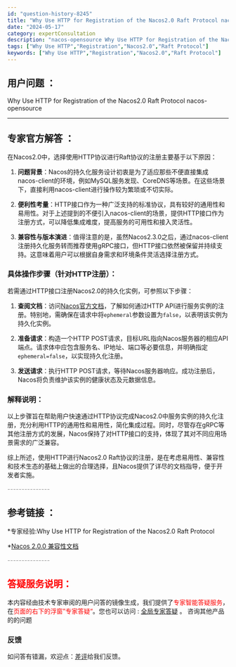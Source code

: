 ```yaml
---
id: "question-history-8245"
title: "Why Use HTTP for Registration of the Nacos2.0 Raft Protocol nacos-opensource"
date: "2024-05-17"
category: expertConsultation
description: "nacos-opensource Why Use HTTP for Registration of the Nacos2.0 Raft Protocol"
tags: ["Why Use HTTP","Registration","Nacos2.0","Raft Protocol"]
keywords: ["Why Use HTTP","Registration","Nacos2.0","Raft Protocol"]
---
```


## 用户问题 ： 
 Why Use HTTP for Registration of the Nacos2.0 Raft Protocol nacos-opensource 

---------------
## 专家官方解答 ：

在Nacos2.0中，选择使用HTTP协议进行Raft协议的注册主要基于以下原因：

1. **问题背景**：Nacos的持久化服务设计初衷是为了适应那些不便直接集成nacos-client的环境，例如MySQL服务发现、CoreDNS等场景。在这些场景下，直接利用nacos-client进行操作较为繁琐或不切实际。

2. **便利性考量**：HTTP接口作为一种广泛支持的标准协议，具有较好的通用性和易用性。对于上述提到的不便引入nacos-client的场景，提供HTTP接口作为注册方式，可以降低集成难度，提高服务的可用性和接入灵活性。

3. **兼容性与版本演进**：值得注意的是，虽然Nacos2.3.0之后，通过nacos-client注册持久化服务转而推荐使用gRPC接口，但HTTP接口依然被保留并持续支持。这意味着用户可以根据自身需求和环境条件灵活选择注册方式。

### 具体操作步骤（针对HTTP注册）：

若需通过HTTP接口注册Nacos2.0的持久化实例，可参照以下步骤：

1. **查阅文档**：访问[Nacos官方文档](https://nacos.io/docs/latest/guide/user/open-api/#2.1)，了解如何通过HTTP API进行服务实例的注册。特别地，需确保在请求中将`ephemeral`参数设置为`false`，以表明该实例为持久化实例。

2. **准备请求**：构造一个HTTP POST请求，目标URL指向Nacos服务器的相应API端点。请求体中应包含服务名、IP地址、端口等必要信息，并明确指定`ephemeral=false`，以实现持久化注册。

3. **发送请求**：执行HTTP POST请求，等待Nacos服务器响应。成功注册后，Nacos将负责维护该实例的健康状态及元数据信息。

### 解释说明：

以上步骤旨在帮助用户快速通过HTTP协议完成Nacos2.0中服务实例的持久化注册，充分利用HTTP的通用性和易用性，简化集成过程。同时，尽管存在gRPC等其他注册方式的发展，Nacos保持了对HTTP接口的支持，体现了其对不同应用场景需求的广泛兼容。

综上所述，使用HTTP进行Nacos2.0 Raft协议的注册，是在考虑易用性、兼容性和技术生态的基础上做出的合理选择，且Nacos提供了详尽的文档指导，便于开发者实施。


<font color="#949494">---------------</font> 


## 参考链接 ：

*专家经验:Why Use HTTP for Registration of the Nacos2.0 Raft Protocol 
 
 *[Nacos 2.0.0 兼容性文档](https://nacos.io/docs/latest/upgrading/200-compatibility)


 <font color="#949494">---------------</font> 
 


## <font color="#FF0000">答疑服务说明：</font> 

本内容经由技术专家审阅的用户问答的镜像生成，我们提供了<font color="#FF0000">专家智能答疑服务</font>，在<font color="#FF0000">页面的右下的浮窗”专家答疑“</font>。您也可以访问 : [全局专家答疑](https://opensource.alibaba.com/chatBot) 。 咨询其他产品的的问题

### 反馈
如问答有错漏，欢迎点：[差评](https://ai.nacos.io/user/feedbackByEnhancerGradePOJOID?enhancerGradePOJOId=13596)给我们反馈。
